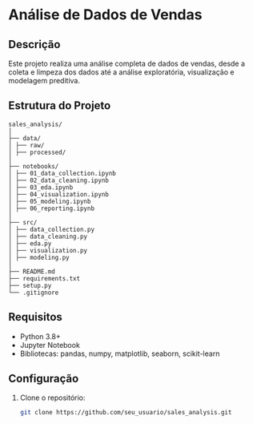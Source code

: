 # Análise de Dados de Vendas

## Descrição
Este projeto realiza uma análise completa de dados de vendas, desde a coleta e limpeza dos dados até a análise exploratória, visualização e modelagem preditiva.

## Estrutura do Projeto

```
sales_analysis/
│
├── data/
│ ├── raw/
│ ├── processed/
│
├── notebooks/
│ ├── 01_data_collection.ipynb
│ ├── 02_data_cleaning.ipynb
│ ├── 03_eda.ipynb
│ ├── 04_visualization.ipynb
│ ├── 05_modeling.ipynb
│ ├── 06_reporting.ipynb
│
├── src/
│ ├── data_collection.py
│ ├── data_cleaning.py
│ ├── eda.py
│ ├── visualization.py
│ ├── modeling.py
│
├── README.md
├── requirements.txt
├── setup.py
└── .gitignore

```

## Requisitos
- Python 3.8+
- Jupyter Notebook
- Bibliotecas: pandas, numpy, matplotlib, seaborn, scikit-learn

## Configuração
1. Clone o repositório:
   ```bash
   git clone https://github.com/seu_usuario/sales_analysis.git